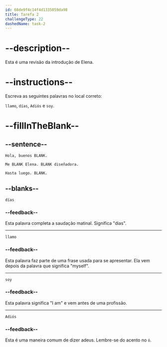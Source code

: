 ```yaml
---
id: 68de9f4c14f4d1335059da98
title: Tarefa 2
challengeType: 22
dashedName: task-2
---
```


<!-- REVIEW -->

# --description--

Esta é uma revisão da introdução de Elena.

# --instructions--

Escreva as seguintes palavras no local correto:

`llamo`, `días`, `Adiós` e `soy`.

# --fillInTheBlank--

## --sentence--

`Hola, buenos BLANK.`  

`Me BLANK Elena. BLANK diseñadora.`  

`Hasta luego. BLANK.`

## --blanks--

`días`

### --feedback--

Esta palavra completa a saudação matinal. Significa "dias".

---

`llamo`

### --feedback--

Esta palavra faz parte de uma frase usada para se apresentar. Ela vem depois da palavra que significa "myself".

---

`soy`

### --feedback--

Esta palavra significa "I am" e vem antes de uma profissão.

---

`Adiós`

### --feedback--

Esta é uma maneira comum de dizer adeus. Lembre-se do acento no `ó`.
